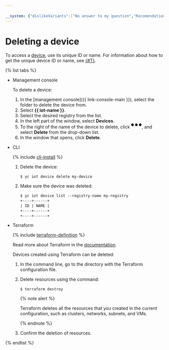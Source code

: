 ```yaml
---

__system: {"dislikeVariants":["No answer to my question","Recomendations didn't help","The content doesn't match title","Other"]}
---
```

# Deleting a device

To access a [device](../../concepts/index.md#device), use its unique ID or name. For information about how to get the unique device ID or name, see [{#T}](device-list.md).

{% list tabs %}

- Management console

   To delete a device:
   1. In the [management console]({{ link-console-main }}), select the folder to delete the device from.
   1. Select **{{ iot-name }}**.
   1. Select the desired registry from the list.
   1. In the left part of the window, select **Devices**.
   1. To the right of the name of the device to delete, click ![image](../../../_assets/horizontal-ellipsis.svg), and select **Delete** from the drop-down list.
   1. In the window that opens, click **Delete**.

- CLI

  {% include [cli-install](../../../_includes/cli-install.md) %}

  1. Delete the device:

      ```
      $ yc iot device delete my-device
      ```

  1. Make sure the device was deleted:

      ```
      $ yc iot device list --registry-name my-registry
      +----+------+
      | ID | NAME |
      +----+------+
      +----+------+
      ```

- Terraform

  {% include [terraform-definition](../../../_includes/solutions/terraform-definition.md) %}

  Read more about Terraform in the [documentation](../../../solutions/infrastructure-management/terraform-quickstart.md#install-terraform).

  Devices created using Terraform can be deleted:

   1. In the command line, go to the directory with the Terraform configuration file.

   2. Delete resources using the command:

      ```
      $ terraform destroy
      ```

      {% note alert %}

      Terraform deletes all the resources that you created in the current configuration, such as clusters, networks, subnets, and VMs.

      {% endnote %}

    3. Confirm the deletion of resources.

{% endlist %}


